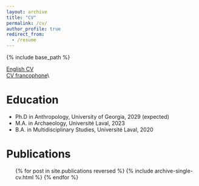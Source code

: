 ```yaml
---
layout: archive
title: "CV"
permalink: /cv/
author_profile: true
redirect_from:
  - /resume
---
```


{% include base_path %}

[English CV ](/files/PILETTE_Olivier_CV_2025-04-11_eng.pdf)\
[CV francophone](/files/PILETTE_Olivier_CV_2025-03-27_fr.pdf)\

Education
======
* Ph.D in Anthropology, University of Georgia, 2029 (expected)
* M.A. in Archaeology, Université Laval, 2023
* B.A. in Multidisciplinary Studies, Université Laval, 2020

Publications
======
  <ul>{% for post in site.publications reversed %}
    {% include archive-single-cv.html %}
  {% endfor %}</ul>
